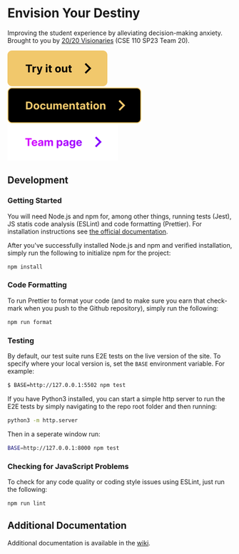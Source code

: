 # Envision Your Destiny

Improving the student experience by alleviating decision-making anxiety. Brought to you by [20/20 Visionaries](./admin/team.md) (CSE 110 SP23 Team 20).

[![Try it out button](./docs/images/try-button.svg)](https://20-20reenvisioned.github.io/Refactored-fortune-teller/source/home-page/)
[![Documentation button](./docs/images/docs-button.svg)](https://20-20reenvisioned.github.io/Refactored-fortune-teller/JSDOCs/)
[![Team page button](./docs/images/team-page-button.svg)](./admin/team.md)

## Development

### Getting Started

You will need Node.js and npm for, among other things, running tests (Jest), JS statis code analysis (ESLint) and code formatting (Prettier). For installation instructions see [the official documentation](https://docs.npmjs.com/downloading-and-installing-node-js-and-npm).

After you've successfully installed Node.js and npm and verified installation, simply run the following to initialize npm for the project:

```sh
npm install
```

### Code Formatting

To run Prettier to format your code (and to make sure you earn that check-mark when you push to the Github repository), simply run the following:

```sh
npm run format
```

### Testing

By default, our test suite runs E2E tests on the live version of the site. To specify where your local version is, set the `BASE` environment variable. For example:

```sh
$ BASE=http://127.0.0.1:5502 npm test
```

If you have Python3 installed, you can start a simple http server to run the E2E tests by simply navigating to the repo root folder and then running:

```sh
python3 -m http.server
```

Then in a seperate window run:

```sh
BASE=http://127.0.0.1:8000 npm test
```

### Checking for JavaScript Problems

To check for any code quality or coding style issues using ESLint, just run the following:

```sh
npm run lint
```

## Additional Documentation

Additional documentation is available in the [wiki](https://github.com/20-20REENVISIONED/Refactored-fortune-teller/wiki).
